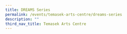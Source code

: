 ```yaml
---
title: DREAMS Series
permalink: /events/temasek-arts-centre/dreams-series
description: ""
third_nav_title: Temasek Arts Centre
---
```

